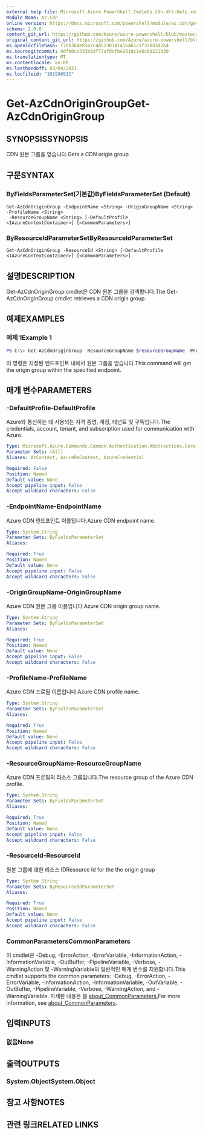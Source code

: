 ```yaml
---
external help file: Microsoft.Azure.PowerShell.Cmdlets.Cdn.dll-Help.xml
Module Name: Az.Cdn
online version: https://docs.microsoft.com/powershell/module/az.cdn/get-azcdnorigingroup
schema: 2.0.0
content_git_url: https://github.com/Azure/azure-powershell/blob/master/src/Cdn/Cdn/help/Get-AzCdnOriginGroup.md
original_content_git_url: https://github.com/Azure/azure-powershell/blob/master/src/Cdn/Cdn/help/Get-AzCdnOriginGroup.md
ms.openlocfilehash: f79b3b4e8347c485230141416461c1f320d3d7b4
ms.sourcegitcommit: 4dfb0cc533b83f77afdcfbe2618c1e6c8d221330
ms.translationtype: MT
ms.contentlocale: ko-KR
ms.lasthandoff: 03/04/2021
ms.locfileid: "101996912"
---
```

# <span data-ttu-id="2f0a9-101">Get-AzCdnOriginGroup</span><span class="sxs-lookup"><span data-stu-id="2f0a9-101">Get-AzCdnOriginGroup</span></span>

## <span data-ttu-id="2f0a9-102">SYNOPSIS</span><span class="sxs-lookup"><span data-stu-id="2f0a9-102">SYNOPSIS</span></span>
<span data-ttu-id="2f0a9-103">CDN 원본 그룹을 얻습니다.</span><span class="sxs-lookup"><span data-stu-id="2f0a9-103">Gets a CDN origin group</span></span>

## <span data-ttu-id="2f0a9-104">구문</span><span class="sxs-lookup"><span data-stu-id="2f0a9-104">SYNTAX</span></span>

### <span data-ttu-id="2f0a9-105">ByFieldsParameterSet(기본값)</span><span class="sxs-lookup"><span data-stu-id="2f0a9-105">ByFieldsParameterSet (Default)</span></span>
```
Get-AzCdnOriginGroup -EndpointName <String> -OriginGroupName <String> -ProfileName <String>
 -ResourceGroupName <String> [-DefaultProfile <IAzureContextContainer>] [<CommonParameters>]
```

### <span data-ttu-id="2f0a9-106">ByResourceIdParameterSet</span><span class="sxs-lookup"><span data-stu-id="2f0a9-106">ByResourceIdParameterSet</span></span>
```
Get-AzCdnOriginGroup -ResourceId <String> [-DefaultProfile <IAzureContextContainer>] [<CommonParameters>]
```

## <span data-ttu-id="2f0a9-107">설명</span><span class="sxs-lookup"><span data-stu-id="2f0a9-107">DESCRIPTION</span></span>
<span data-ttu-id="2f0a9-108">Get-AzCdnOriginGroup cmdlet은 CDN 원본 그룹을 검색합니다.</span><span class="sxs-lookup"><span data-stu-id="2f0a9-108">The Get-AzCdnOriginGroup cmdlet retrieves a CDN origin group.</span></span>

## <span data-ttu-id="2f0a9-109">예제</span><span class="sxs-lookup"><span data-stu-id="2f0a9-109">EXAMPLES</span></span>

### <span data-ttu-id="2f0a9-110">예제 1</span><span class="sxs-lookup"><span data-stu-id="2f0a9-110">Example 1</span></span>
```powershell
PS C:\> Get-AzCdnOriginGroup -ResourceGroupName $resourceGroupName -ProfileName $profileName -EndpointName $endpointName -OriginGroupName $originGroupName
```

<span data-ttu-id="2f0a9-111">이 명령은 지정된 엔드포인트 내에서 원본 그룹을 얻습니다.</span><span class="sxs-lookup"><span data-stu-id="2f0a9-111">This command will get the origin group within the specified endpoint.</span></span>

## <span data-ttu-id="2f0a9-112">매개 변수</span><span class="sxs-lookup"><span data-stu-id="2f0a9-112">PARAMETERS</span></span>

### <span data-ttu-id="2f0a9-113">-DefaultProfile</span><span class="sxs-lookup"><span data-stu-id="2f0a9-113">-DefaultProfile</span></span>
<span data-ttu-id="2f0a9-114">Azure와 통신하는 데 사용되는 자격 증명, 계정, 테넌트 및 구독입니다.</span><span class="sxs-lookup"><span data-stu-id="2f0a9-114">The credentials, account, tenant, and subscription used for communication with Azure.</span></span>

```yaml
Type: Microsoft.Azure.Commands.Common.Authentication.Abstractions.Core.IAzureContextContainer
Parameter Sets: (All)
Aliases: AzContext, AzureRmContext, AzureCredential

Required: False
Position: Named
Default value: None
Accept pipeline input: False
Accept wildcard characters: False
```

### <span data-ttu-id="2f0a9-115">-EndpointName</span><span class="sxs-lookup"><span data-stu-id="2f0a9-115">-EndpointName</span></span>
<span data-ttu-id="2f0a9-116">Azure CDN 엔드포인트 이름입니다.</span><span class="sxs-lookup"><span data-stu-id="2f0a9-116">Azure CDN endpoint name.</span></span>

```yaml
Type: System.String
Parameter Sets: ByFieldsParameterSet
Aliases:

Required: True
Position: Named
Default value: None
Accept pipeline input: False
Accept wildcard characters: False
```

### <span data-ttu-id="2f0a9-117">-OriginGroupName</span><span class="sxs-lookup"><span data-stu-id="2f0a9-117">-OriginGroupName</span></span>
<span data-ttu-id="2f0a9-118">Azure CDN 원본 그룹 이름입니다.</span><span class="sxs-lookup"><span data-stu-id="2f0a9-118">Azure CDN origin group name.</span></span>

```yaml
Type: System.String
Parameter Sets: ByFieldsParameterSet
Aliases:

Required: True
Position: Named
Default value: None
Accept pipeline input: False
Accept wildcard characters: False
```

### <span data-ttu-id="2f0a9-119">-ProfileName</span><span class="sxs-lookup"><span data-stu-id="2f0a9-119">-ProfileName</span></span>
<span data-ttu-id="2f0a9-120">Azure CDN 프로필 이름입니다.</span><span class="sxs-lookup"><span data-stu-id="2f0a9-120">Azure CDN profile name.</span></span>

```yaml
Type: System.String
Parameter Sets: ByFieldsParameterSet
Aliases:

Required: True
Position: Named
Default value: None
Accept pipeline input: False
Accept wildcard characters: False
```

### <span data-ttu-id="2f0a9-121">-ResourceGroupName</span><span class="sxs-lookup"><span data-stu-id="2f0a9-121">-ResourceGroupName</span></span>
<span data-ttu-id="2f0a9-122">Azure CDN 프로필의 리소스 그룹입니다.</span><span class="sxs-lookup"><span data-stu-id="2f0a9-122">The resource group of the Azure CDN profile.</span></span>

```yaml
Type: System.String
Parameter Sets: ByFieldsParameterSet
Aliases:

Required: True
Position: Named
Default value: None
Accept pipeline input: False
Accept wildcard characters: False
```

### <span data-ttu-id="2f0a9-123">-ResourceId</span><span class="sxs-lookup"><span data-stu-id="2f0a9-123">-ResourceId</span></span>
<span data-ttu-id="2f0a9-124">원본 그룹에 대한 리소스 ID</span><span class="sxs-lookup"><span data-stu-id="2f0a9-124">Resource Id for the the origin group</span></span>

```yaml
Type: System.String
Parameter Sets: ByResourceIdParameterSet
Aliases:

Required: True
Position: Named
Default value: None
Accept pipeline input: False
Accept wildcard characters: False
```

### <span data-ttu-id="2f0a9-125">CommonParameters</span><span class="sxs-lookup"><span data-stu-id="2f0a9-125">CommonParameters</span></span>
<span data-ttu-id="2f0a9-126">이 cmdlet은 -Debug, -ErrorAction, -ErrorVariable, -InformationAction, -InformationVariable, -OutBuffer, -PipelineVariable, -Verbose, -WarningAction 및 -WarningVariable의 일반적인 매개 변수를 지원합니다.</span><span class="sxs-lookup"><span data-stu-id="2f0a9-126">This cmdlet supports the common parameters: -Debug, -ErrorAction, -ErrorVariable, -InformationAction, -InformationVariable, -OutVariable, -OutBuffer, -PipelineVariable, -Verbose, -WarningAction, and -WarningVariable.</span></span> <span data-ttu-id="2f0a9-127">자세한 내용은 를 [about_CommonParameters.](http://go.microsoft.com/fwlink/?LinkID=113216)</span><span class="sxs-lookup"><span data-stu-id="2f0a9-127">For more information, see [about_CommonParameters](http://go.microsoft.com/fwlink/?LinkID=113216).</span></span>

## <span data-ttu-id="2f0a9-128">입력</span><span class="sxs-lookup"><span data-stu-id="2f0a9-128">INPUTS</span></span>

### <span data-ttu-id="2f0a9-129">없음</span><span class="sxs-lookup"><span data-stu-id="2f0a9-129">None</span></span>

## <span data-ttu-id="2f0a9-130">출력</span><span class="sxs-lookup"><span data-stu-id="2f0a9-130">OUTPUTS</span></span>

### <span data-ttu-id="2f0a9-131">System.Object</span><span class="sxs-lookup"><span data-stu-id="2f0a9-131">System.Object</span></span>

## <span data-ttu-id="2f0a9-132">참고 사항</span><span class="sxs-lookup"><span data-stu-id="2f0a9-132">NOTES</span></span>

## <span data-ttu-id="2f0a9-133">관련 링크</span><span class="sxs-lookup"><span data-stu-id="2f0a9-133">RELATED LINKS</span></span>
